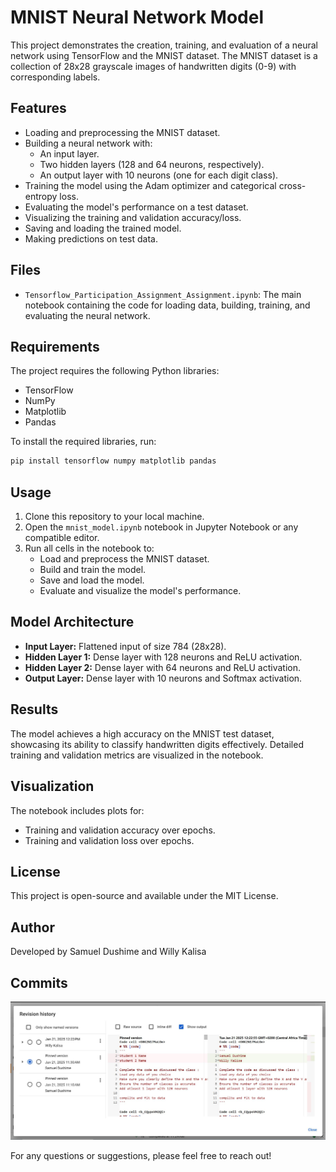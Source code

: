 # MNIST Neural Network Model

This project demonstrates the creation, training, and evaluation of a neural network using TensorFlow and the MNIST dataset. The MNIST dataset is a collection of 28x28 grayscale images of handwritten digits (0-9) with corresponding labels.

## Features
- Loading and preprocessing the MNIST dataset.
- Building a neural network with:
  - An input layer.
  - Two hidden layers (128 and 64 neurons, respectively).
  - An output layer with 10 neurons (one for each digit class).
- Training the model using the Adam optimizer and categorical cross-entropy loss.
- Evaluating the model's performance on a test dataset.
- Visualizing the training and validation accuracy/loss.
- Saving and loading the trained model.
- Making predictions on test data.

## Files
- `Tensorflow_Participation_Assignment_Assignment.ipynb`: The main notebook containing the code for loading data, building, training, and evaluating the neural network.

## Requirements
The project requires the following Python libraries:
- TensorFlow
- NumPy
- Matplotlib
- Pandas

To install the required libraries, run:
```bash
pip install tensorflow numpy matplotlib pandas
```

## Usage
1. Clone this repository to your local machine.
2. Open the `mnist_model.ipynb` notebook in Jupyter Notebook or any compatible editor.
3. Run all cells in the notebook to:
   - Load and preprocess the MNIST dataset.
   - Build and train the model.
   - Save and load the model.
   - Evaluate and visualize the model's performance.

## Model Architecture
- **Input Layer:** Flattened input of size 784 (28x28).
- **Hidden Layer 1:** Dense layer with 128 neurons and ReLU activation.
- **Hidden Layer 2:** Dense layer with 64 neurons and ReLU activation.
- **Output Layer:** Dense layer with 10 neurons and Softmax activation.

## Results
The model achieves a high accuracy on the MNIST test dataset, showcasing its ability to classify handwritten digits effectively. Detailed training and validation metrics are visualized in the notebook.

## Visualization
The notebook includes plots for:
- Training and validation accuracy over epochs.
- Training and validation loss over epochs.

## License
This project is open-source and available under the MIT License.

## Author
Developed by Samuel Dushime and Willy Kalisa

##  Commits
![colab](proof.JPG)



For any questions or suggestions, please feel free to reach out!



